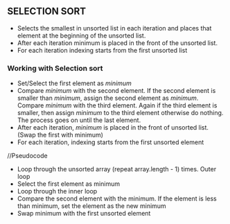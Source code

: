 ## SELECTION SORT
- Selects the smallest in unsorted list in each iteration and places that element at the beginning of the unsorted list.
- After each iteration minimum is placed in the front of the unsorted list.
- For each iteration indexing starts from the first unsorted list

### Working with Selection sort
- Set/Select the first element as *minimum*
- Compare *minimum* with the second element. If the second element is smaller than *minimum*, assign the second element as *minimum*. Compare *minimum* with the third element. Again if the third element is smaller, then assign *minimum* to the third element otherwise do nothing. The process goes on until the last element.
- After each iteration, *minimum* is placed in the front of unsorted list. (Swap the first with minimum)
- For each iteration, indexing starts from the first unsorted element

//Pseudocode
- Loop through the unsorted array (repeat array.length - 1) times. Outer loop
- Select the first element as minimum
- Loop through the inner loop
- Compare the second element with the minimum. If the element is less than minimum, set the element as the new minimum
- Swap minimum with the first unsorted element

